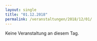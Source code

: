 ```yaml
---
layout: single
title: "01.12.2018"
permalink: /veranstaltungen/2018/12/01/
---
```


Keine Veranstaltung an diesem Tag.
